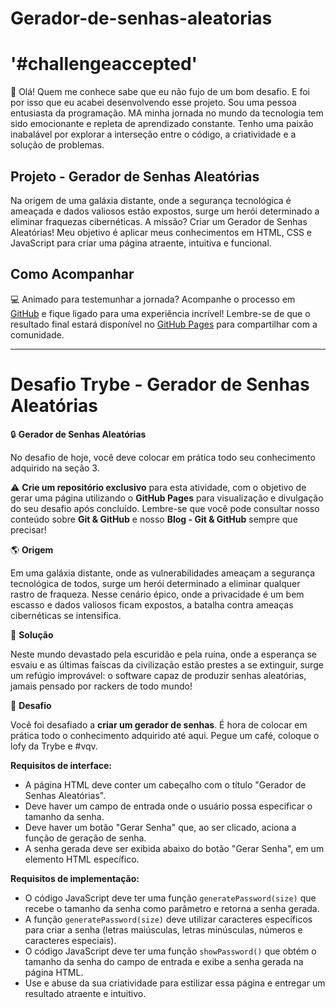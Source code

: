 # Gerador-de-senhas-aleatorias
# '#challengeaccepted'

👋 Olá! Quem me conhece sabe que eu não fujo de um bom desafio. E foi por isso que eu acabei desenvolvendo esse projeto. Sou uma pessoa entusiasta da programação. MA minha jornada no mundo da tecnologia tem sido emocionante e repleta de aprendizado constante. Tenho uma paixão inabalável por explorar a interseção entre o código, a criatividade e a solução de problemas.

## Projeto - Gerador de Senhas Aleatórias

Na origem de uma galáxia distante, onde a segurança tecnológica é ameaçada e dados valiosos estão expostos, surge um herói determinado a eliminar fraquezas cibernéticas. A missão? Criar um Gerador de Senhas Aleatórias! Meu objetivo é aplicar meus conhecimentos em HTML, CSS e JavaScript para criar uma página atraente, intuitiva e funcional.

## Como Acompanhar

💻 Animado para testemunhar a jornada? Acompanhe o processo em [GitHub](https://github.com/CamiloACarvalho) e fique ligado para uma experiência incrível! Lembre-se de que o resultado final estará disponível no [GitHub Pages](https://github.com/CamiloACarvalho/Gerador-de-senhas-aleatorias) para compartilhar com a comunidade.

------------------------------------------------------------------------------------------------------------------------------------------------------------------------------------------------------------------------------------------------------------------------------------------------------------------------------------------------------------------------------------------------------------------------------------------------------------------------------------------------------------------
# Desafio Trybe - Gerador de Senhas Aleatórias

🔒 **Gerador de Senhas Aleatórias**

No desafio de hoje, você deve colocar em prática todo seu conhecimento adquirido na seção 3.

⚠ **Crie um repositório exclusivo** para esta atividade, com o objetivo de gerar uma página utilizando o **GitHub Pages** para visualização e divulgação do seu desafio após concluído. Lembre-se que você pode consultar nosso conteúdo sobre **Git & GitHub** e nosso **Blog - Git & GitHub** sempre que precisar!

🌎 **Origem**

Em uma galáxia distante, onde as vulnerabilidades ameaçam a segurança tecnológica de todos, surge um herói determinado a eliminar qualquer rastro de fraqueza. Nesse cenário épico, onde a privacidade é um bem escasso e dados valiosos ficam expostos, a batalha contra ameaças cibernéticas se intensifica.

🤯 **Solução**

Neste mundo devastado pela escuridão e pela ruína, onde a esperança se esvaiu e as últimas faíscas da civilização estão prestes a se extinguir, surge um refúgio improvável: o software capaz de produzir senhas aleatórias, jamais pensado por rackers de todo mundo!

🥷 **Desafio**

Você foi desafiado a **criar um gerador de senhas**. É hora de colocar em prática todo o conhecimento adquirido até aqui. Pegue um café, coloque o lofy da Trybe e #vqv.

**Requisitos de interface:**
- A página HTML deve conter um cabeçalho com o título "Gerador de Senhas Aleatórias".
- Deve haver um campo de entrada onde o usuário possa especificar o tamanho da senha.
- Deve haver um botão "Gerar Senha" que, ao ser clicado, aciona a função de geração de senha.
- A senha gerada deve ser exibida abaixo do botão "Gerar Senha", em um elemento HTML específico.

**Requisitos de implementação:**
- O código JavaScript deve ter uma função `generatePassword(size)` que recebe o tamanho da senha como parâmetro e retorna a senha gerada.
- A função `generatePassword(size)` deve utilizar caracteres específicos para criar a senha (letras maiúsculas, letras minúsculas, números e caracteres especiais).
- O código JavaScript deve ter uma função `showPassword()` que obtém o tamanho da senha do campo de entrada e exibe a senha gerada na página HTML.
- Use e abuse da sua criatividade para estilizar essa página e entregar um resultado atraente e intuitivo.
